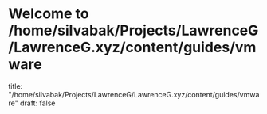 # Welcome to /home/silvabak/Projects/LawrenceG/LawrenceG.xyz/content/guides/vmware
title: "/home/silvabak/Projects/LawrenceG/LawrenceG.xyz/content/guides/vmware"
draft: false
